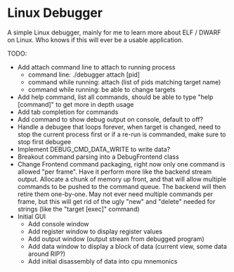 # Linux Debugger

A simple Linux debugger, mainly for me to learn more about ELF / DWARF on Linux. Who knows if this will ever be a usable application.

TODO:
  * Add attach command line to attach to running process
    * command line: ./debugger attach [pid]
    * command while running: attach (list of pids matching target name)
    * command while running: be able to change targets
  * Add help command, list all commands, should be able to type "help [command]" to get more in depth usage
  * Add tab completion for commands
  * Add command to show debug output on console, default to off?
  * Handle a debugee that loops forever, when target is changed, need to stop the current process first
    or if a re-run is commanded, make sure to stop first debugee
  * Implement DEBUG_CMD_DATA_WRITE to write data?
  * Breakout command parsing into a DebugFrontend class
  * Change Frontend command packaging, right now only one command is allowed "per frame". Have it perform more like the backend
    stream output. Allocate a chunk of memory up front, and that will allow multiple commands to be pushed to the command queue.
    The backend will then retire them one-by-one. May not ever need multiple commands per frame, but this will get rid of the
    ugly "new" and "delete" needed for strings (like the "target [exec]" command)
  * Initial GUI
    * Add console window
    * Add register window to display register values
    * Add output window (output stream from debugged program)
    * Add data window to display a block of data (current view, some data around RIP?)
    * Add initial disassembly of data into cpu mnemonics
